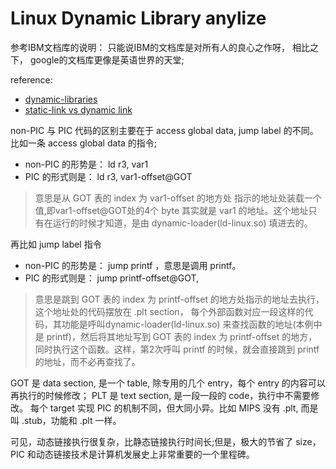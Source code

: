 # Linux Dynamic Library anylize
参考IBM文档库的说明： 只能说IBM的文档库是对所有人的良心之作呀， 相比之下， google的文档库更像是英语世界的天堂;

reference: 
- [dynamic-libraries](http://www.ibm.com/developerworks/cn/linux/l-dynamic-libraries/)
- [static-link vs dynamic link](http://stackoverflow.com/questions/1993390/static-linking-vs-dynamic-linking)





non-PIC 与 PIC 代码的区别主要在于 access global data, jump label 的不同。比如一条 access global data 的指令;
- non-PIC 的形势是：
      ld r3, var1  
- PIC 的形式则是：
      ld r3, var1-offset@GOT
> 意思是从 GOT 表的 index 为 var1-offset 的地方处
指示的地址处装载一个值,即var1-offset@GOT处的4个 byte 其实就是 var1 的地址。这个地址只有在运行的时候才知道，是由 dynamic-loader(ld-linux.so) 填进去的。

再比如 jump label 指令
- non-PIC 的形势是：
      jump printf ，意思是调用 printf。
- PIC 的形式则是：
      jump printf-offset@GOT,
> 意思是跳到 GOT 表的 index 为 printf-offset 的地方处指示的地址去执行，
这个地址处的代码摆放在 .plt section，
每个外部函数对应一段这样的代码，其功能是呼叫dynamic-loader(ld-linux.so) 来查找函数的地址(本例中是 printf)，然后将其地址写到 GOT 表的 index 为 printf-offset 的地方，
同时执行这个函数。这样，第2次呼叫 printf 的时候，就会直接跳到 printf 的地址，而不必再查找了。

GOT 是 data section, 是一个 table, 除专用的几个 entry，每个 entry 的内容可以再执行的时候修改；
PLT 是 text section, 是一段一段的 code，执行中不需要修改。
每个 target 实现 PIC 的机制不同，但大同小异。比如 MIPS 没有 .plt, 而是叫 .stub，功能和 .plt 一样。

可见，动态链接执行很复杂，比静态链接执行时间长;但是，极大的节省了 size，PIC 和动态链接技术是计算机发展史上非常重要的一个里程碑。

